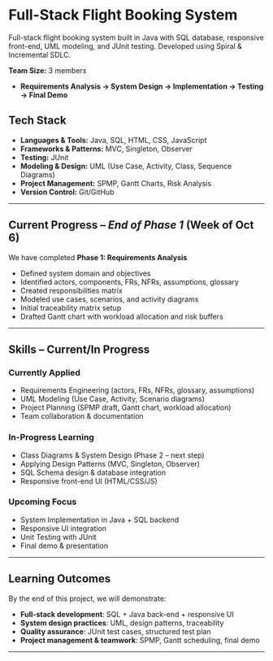 # Full-Stack Flight Booking System
Full-stack flight booking system built in Java with SQL database, responsive front-end, UML modeling, and JUnit testing. Developed using Spiral & Incremental SDLC.

**Team Size:** 3 members  

- **Requirements Analysis → System Design → Implementation → Testing → Final Demo**  

## Tech Stack  

- **Languages & Tools:** Java, SQL, HTML, CSS, JavaScript  
- **Frameworks & Patterns:** MVC, Singleton, Observer  
- **Testing:** JUnit  
- **Modeling & Design:** UML (Use Case, Activity, Class, Sequence Diagrams)  
- **Project Management:** SPMP, Gantt Charts, Risk Analysis  
- **Version Control:** Git/GitHub  

---

##  Current Progress – *End of Phase 1* (Week of Oct 6)  

We have completed **Phase 1: Requirements Analysis**  
- Defined system domain and objectives  
- Identified actors, components, FRs, NFRs, assumptions, glossary  
- Created responsibilities matrix  
- Modeled use cases, scenarios, and activity diagrams  
- Initial traceability matrix setup  
- Drafted Gantt chart with workload allocation and risk buffers  

---

## Skills – Current/In Progress  

### Currently Applied  
- Requirements Engineering (actors, FRs, NFRs, glossary, assumptions)  
- UML Modeling (Use Case, Activity, Scenario diagrams)  
- Project Planning (SPMP draft, Gantt chart, workload allocation)  
- Team collaboration & documentation  

### In-Progress Learning  
- Class Diagrams & System Design (Phase 2 – next step)  
- Applying Design Patterns (MVC, Singleton, Observer)  
- SQL Schema design & database integration  
- Responsive front-end UI (HTML/CSS/JS)  

### Upcoming Focus  
- System Implementation in Java + SQL backend  
- Responsive UI integration  
- Unit Testing with JUnit  
- Final demo & presentation  

---

## Learning Outcomes  

By the end of this project, we will demonstrate:  
- **Full-stack development**: SQL + Java back-end + responsive UI  
- **System design practices**: UML, design patterns, traceability  
- **Quality assurance**: JUnit test cases, structured test plan  
- **Project management & teamwork**: SPMP, Gantt scheduling, final demo  

---



